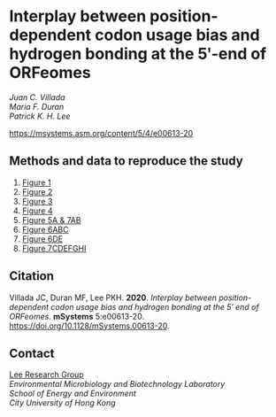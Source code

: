 # Interplay between position-dependent codon usage bias and hydrogen bonding at the 5ʹ-end of ORFeomes

_Juan C. Villada_<br />
_Maria F. Duran_<br />
_Patrick K. H. Lee_<br />

https://msystems.asm.org/content/5/4/e00613-20

## Methods and data to reproduce the study

1. [Figure 1](Fig_1_code/)
2. [Figure 2](Fig_2_code/)
3. [Figure 3](Fig_3_code/)
4. [Figure 4](Fig_4_code/)
5. [Figure 5A & 7AB](Fig_5A_and_7AB_code/)
6. [Figure 6ABC](Fig_6ABC_code/)
7. [Figure 6DE](Fig_6DE_code/)
8. [Figure 7CDEFGHI](Fig_7CDEFGHI_code/)

## Citation
Villada JC, Duran MF, Lee PKH. **2020**. _Interplay between position-dependent codon usage bias and hydrogen bonding at the 5ʹ end of ORFeomes_. **mSystems** 5:e00613-20. https://doi.org/10.1128/mSystems.00613-20.

## Contact
[Lee Research Group](http://www6.cityu.edu.hk/see/personal/Patrick_Lee/research.html)<br />
_Environmental Microbiology and Biotechnology Laboratory<br />
School of Energy and Environment<br />
City University of Hong Kong_


